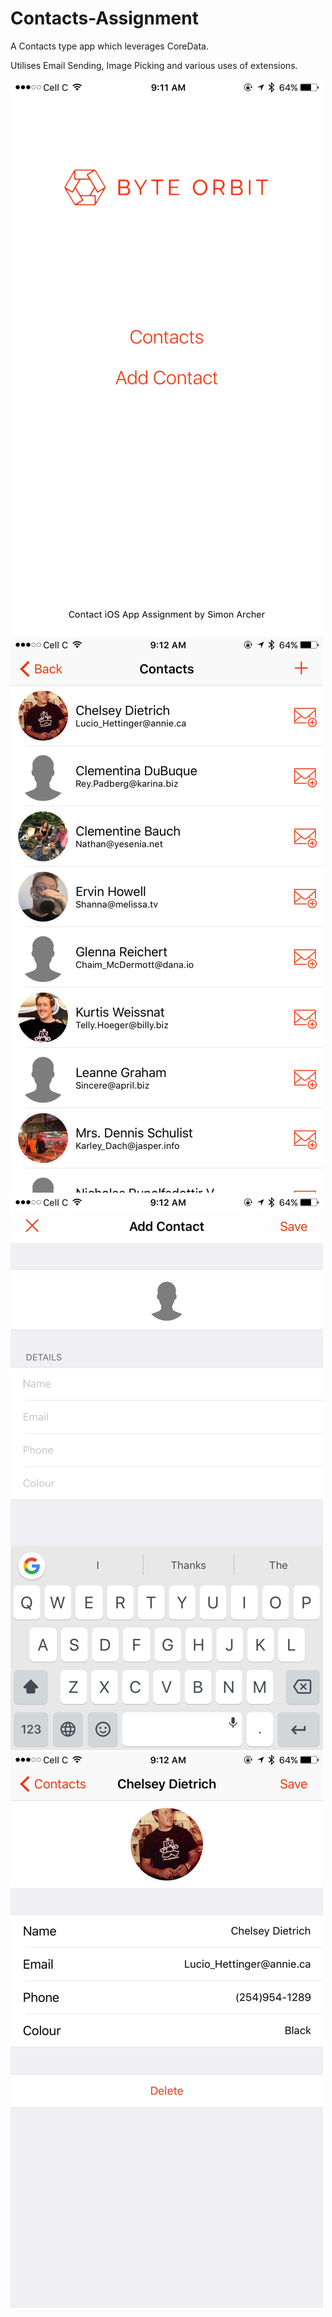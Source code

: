# Contacts-Assignment

A Contacts type app which leverages CoreData.

Utilises Email Sending, Image Picking and various uses of extensions.


![Home](https://github.com/simonarcher/Contacts-Assignment/blob/master/Images/home.png?raw=true "Home")
![Home](https://github.com/simonarcher/Contacts-Assignment/blob/master/Images/contacts.png?raw=true "Contacts List")
![Home](https://github.com/simonarcher/Contacts-Assignment/blob/master/Images/add.png?raw=true "Add Contact")
![Home](https://github.com/simonarcher/Contacts-Assignment/blob/master/Images/contact_detail.png?raw=true "Contact Detail")
